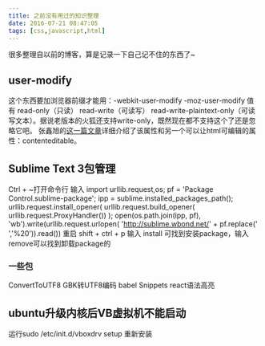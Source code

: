 ```yaml
---
title: 之前没有用过的知识整理
date: 2016-07-21 08:47:05
tags: [css,javascript,html]
---
```

很多整理自以前的博客，算是记录一下自己记不住的东西了~
## user-modify
这个东西要加浏览器前缀才能用：-webkit-user-modify -moz-user-modify
值有  read-only（只读） read-write（可读写） read-write-plaintext-only（可读写文本）。据说老版本的火狐还支持write-only，既然现在都不支持这个了还是忽略它吧。
张鑫旭的[这一篇文章](http://www.zhangxinxu.com/wordpress/2016/01/contenteditable-plaintext-only/)详细介绍了该属性和另一个可以让html可编辑的属性：contenteditable。

## Sublime Text 3包管理
Ctrl + ~打开命令行 输入
import urllib.request,os; pf = 'Package Control.sublime-package'; ipp = sublime.installed_packages_path(); urllib.request.install_opener( urllib.request.build_opener( urllib.request.ProxyHandler()) ); open(os.path.join(ipp, pf), 'wb').write(urllib.request.urlopen( 'http://sublime.wbond.net/' + pf.replace(' ','%20')).read())
重启
shift + ctrl + p 输入 install 可找到安装package，输入remove可以找到卸载package的

### 一些包
ConvertToUTF8 GBK转UTF8编码
babel Snippets react语法高亮

## ubuntu升级内核后VB虚拟机不能启动 
运行sudo /etc/init.d/vboxdrv setup 重新安装